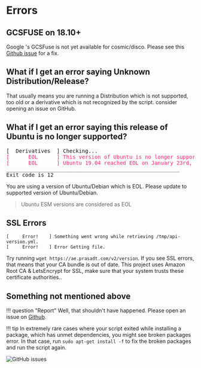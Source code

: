 # Errors

## GCSFUSE on 18.10+

Google 's GCSFuse is not yet available for cosmic/disco. Please see this
[Github issue](https://github.com/GoogleCloudPlatform/gcsfuse/issues/319) for a fix.

## What if I get an error saying Unknown Distribution/Release?

That usually means you are running a Distribution which is not supported, too old or a derivative which is not recognized by the script.
consider opening an issue on GitHub.

## What if I get an error saying this release of Ubuntu is no longer supported?

<pre>[  Derivatives  ] Checking...
<font color="#F92672">[      EOL      ] This version of Ubuntu is no longer supported. </font>
<font color="#F92672">[      EOL      ] Ubuntu 19.04 reached EOL on January 23rd, 2020.</font>
_______________________________________________________
Exit code is 12
</pre>

You are using a version of Ubuntu/Debian which is EOL. Please update to supported version of Ubuntu/Debian.
> Ubuntu ESM versions are considered as EOL

## SSL Errors

```console
[     Error!    ] Something went wrong while retrieving /tmp/api-version.yml.
[     Error!    ] Error Getting file.
```

Try running `wget https://ae.prasadt.com/v2/version`. If you see SSL errors, that means that your CA bundle is out of date.
This project uses Amazon Root CA & LetsEncrypt for SSL, make sure that your system trusts these certificate authorities..

## Something not mentioned above

!!! question "Report"
    Well, that shouldn't have happened. Please open an issue on [Github](https://github.com/tprasadtp/ubuntu-post-install/issues/new).

!!! tip
    In extremely rare cases where your script exited while installing a package, which has unmet dependencies, you might see broken packages error. In that case, run `sudo apt-get install -f` to fix the broken packages and run the script again.

![GitHub issues](https://img.shields.io/github/issues/tprasadtp/ubuntu-post-install.svg)
